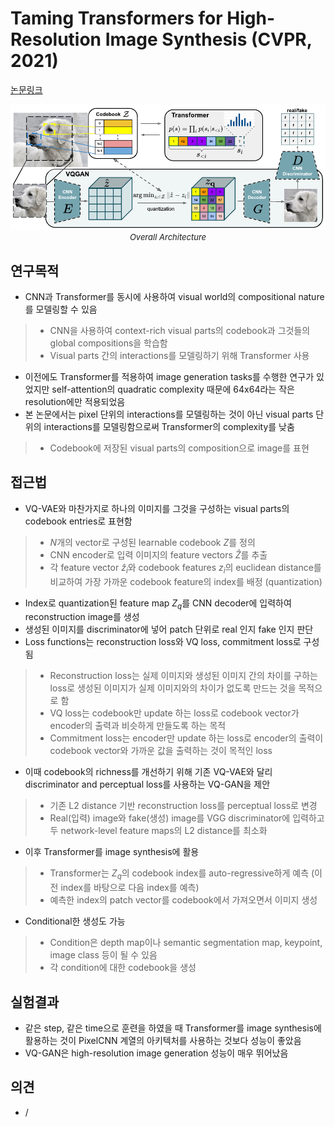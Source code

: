 # Taming Transformers for High-Resolution Image Synthesis (CVPR, 2021)

[논문링크](https://arxiv.org/abs/2012.09841)

<p align="center">
    <img width="600" alt='fig1' src="../img/esser2021taming.png?raw=true"></br>
    <em><font size=2>Overall Architecture</font></em>
</p>

## 연구목적
- CNN과 Transformer를 동시에 사용하여 visual world의 compositional nature를 모델링할 수 있음
> - CNN을 사용하여 context-rich visual parts의 codebook과 그것들의 global compositions을 학습함
> - Visual parts 간의 interactions를 모델링하기 위해 Transformer 사용
- 이전에도 Transformer를 적용하여 image generation tasks를 수행한 연구가 있었지만 self-attention의 quadratic complexity 때문에 64x64라는 작은 resolution에만 적용되었음
- 본 논문에서는 pixel 단위의 interactions를 모델링하는 것이 아닌 visual parts 단위의 interactions를 모델링함으로써 Transformer의 complexity를 낮춤
> - Codebook에 저장된 visual parts의 composition으로 image를 표현

## 접근법
- VQ-VAE와 마찬가지로 하나의 이미지를 그것을 구성하는 visual parts의 codebook entries로 표현함
> - $N$개의 vector로 구성된 learnable codebook $Z$를 정의
> - CNN encoder로 입력 이미지의 feature vectors $\hat{Z}$를 추출
> - 각 feature vector $\hat{z}_i$와 codebook features $z_i$의 euclidean distance를 비교하여 가장 가까운 codebook feature의 index를 배정 (quantization)
- Index로 quantization된 feature map $Z_q$를 CNN decoder에 입력하여 reconstruction image를 생성
- 생성된 이미지를 discriminator에 넣어 patch 단위로 real 인지 fake 인지 판단
- Loss functions는 reconstruction loss와 VQ loss, commitment loss로 구성됨
> - Reconstruction loss는 실제 이미지와 생성된 이미지 간의 차이를 구하는 loss로 생성된 이미지가 실제 이미지와의 차이가 없도록 만드는 것을 목적으로 함
> - VQ loss는 codebook만 update 하는 loss로 codebook vector가 encoder의 출력과 비슷하게 만들도록 하는 목적
> - Commitment loss는 encoder만 update 하는 loss로 encoder의 출력이 codebook vector와 가까운 값을 출력하는 것이 목적인 loss
- 이때 codebook의 richness를 개선하기 위해 기존 VQ-VAE와 달리 discriminator and perceptual loss를 사용하는 VQ-GAN을 제안
> - 기존 L2 distance 기반 reconstruction loss를 perceptual loss로 변경
> - Real(입력) image와 fake(생성) image를 VGG discriminator에 입력하고 두 network-level feature maps의 L2 distance를 최소화
- 이후 Transformer를 image synthesis에 활용
> - Transformer는 $Z_q$의 codebook index를 auto-regressive하게 예측 (이전 index를 바탕으로 다음 index를 예측)
> - 예측한 index의 patch vector를 codebook에서 가져오면서 이미지 생성
- Conditional한 생성도 가능
> - Condition은 depth map이나 semantic segmentation map, keypoint, image class 등이 될 수 있음
> - 각 condition에 대한 codebook을 생성

## 실험결과
- 같은 step, 같은 time으로 훈련을 하였을 때 Transformer를 image synthesis에 활용하는 것이 PixelCNN 계열의 아키텍처를 사용하는 것보다 성능이 좋았음
- VQ-GAN은 high-resolution image generation 성능이 매우 뛰어났음

## 의견
- /